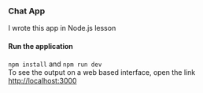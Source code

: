 ### Chat App
I wrote this app in Node.js lesson <br />
#### Run the application
```npm install``` and ```npm run dev``` 
<br/>
To see the output on a web based interface, open the link  [http://localhost:3000](http://localhost:3000/)
